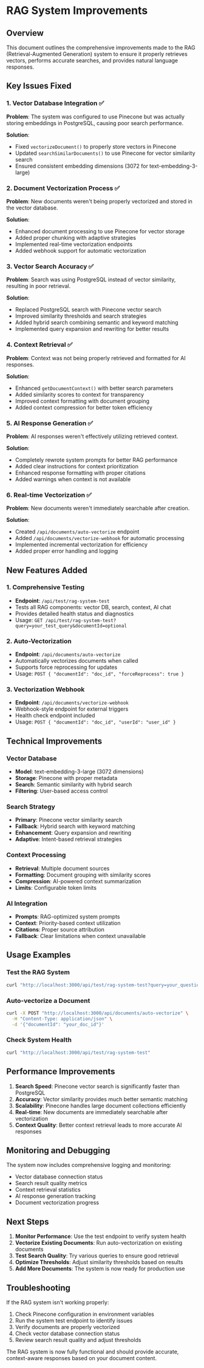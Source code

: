 # RAG System Improvements

## Overview
This document outlines the comprehensive improvements made to the RAG (Retrieval-Augmented Generation) system to ensure it properly retrieves vectors, performs accurate searches, and provides natural language responses.

## Key Issues Fixed

### 1. Vector Database Integration ✅
**Problem**: The system was configured to use Pinecone but was actually storing embeddings in PostgreSQL, causing poor search performance.

**Solution**: 
- Fixed `vectorizeDocument()` to properly store vectors in Pinecone
- Updated `searchSimilarDocuments()` to use Pinecone for vector similarity search
- Ensured consistent embedding dimensions (3072 for text-embedding-3-large)

### 2. Document Vectorization Process ✅
**Problem**: New documents weren't being properly vectorized and stored in the vector database.

**Solution**:
- Enhanced document processing to use Pinecone for vector storage
- Added proper chunking with adaptive strategies
- Implemented real-time vectorization endpoints
- Added webhook support for automatic vectorization

### 3. Vector Search Accuracy ✅
**Problem**: Search was using PostgreSQL instead of vector similarity, resulting in poor retrieval.

**Solution**:
- Replaced PostgreSQL search with Pinecone vector search
- Improved similarity thresholds and search strategies
- Added hybrid search combining semantic and keyword matching
- Implemented query expansion and rewriting for better results

### 4. Context Retrieval ✅
**Problem**: Context was not being properly retrieved and formatted for AI responses.

**Solution**:
- Enhanced `getDocumentContext()` with better search parameters
- Added similarity scores to context for transparency
- Improved context formatting with document grouping
- Added context compression for better token efficiency

### 5. AI Response Generation ✅
**Problem**: AI responses weren't effectively utilizing retrieved context.

**Solution**:
- Completely rewrote system prompts for better RAG performance
- Added clear instructions for context prioritization
- Enhanced response formatting with proper citations
- Added warnings when context is not available

### 6. Real-time Vectorization ✅
**Problem**: New documents weren't immediately searchable after creation.

**Solution**:
- Created `/api/documents/auto-vectorize` endpoint
- Added `/api/documents/vectorize-webhook` for automatic processing
- Implemented incremental vectorization for efficiency
- Added proper error handling and logging

## New Features Added

### 1. Comprehensive Testing
- **Endpoint**: `/api/test/rag-system-test`
- Tests all RAG components: vector DB, search, context, AI chat
- Provides detailed health status and diagnostics
- Usage: `GET /api/test/rag-system-test?query=your_test_query&documentId=optional`

### 2. Auto-Vectorization
- **Endpoint**: `/api/documents/auto-vectorize`
- Automatically vectorizes documents when called
- Supports force reprocessing for updates
- Usage: `POST { "documentId": "doc_id", "forceReprocess": true }`

### 3. Vectorization Webhook
- **Endpoint**: `/api/documents/vectorize-webhook`
- Webhook-style endpoint for external triggers
- Health check endpoint included
- Usage: `POST { "documentId": "doc_id", "userId": "user_id" }`

## Technical Improvements

### Vector Database
- **Model**: text-embedding-3-large (3072 dimensions)
- **Storage**: Pinecone with proper metadata
- **Search**: Semantic similarity with hybrid search
- **Filtering**: User-based access control

### Search Strategy
- **Primary**: Pinecone vector similarity search
- **Fallback**: Hybrid search with keyword matching
- **Enhancement**: Query expansion and rewriting
- **Adaptive**: Intent-based retrieval strategies

### Context Processing
- **Retrieval**: Multiple document sources
- **Formatting**: Document grouping with similarity scores
- **Compression**: AI-powered context summarization
- **Limits**: Configurable token limits

### AI Integration
- **Prompts**: RAG-optimized system prompts
- **Context**: Priority-based context utilization
- **Citations**: Proper source attribution
- **Fallback**: Clear limitations when context unavailable

## Usage Examples

### Test the RAG System
```bash
curl "http://localhost:3000/api/test/rag-system-test?query=your_question"
```

### Auto-vectorize a Document
```bash
curl -X POST "http://localhost:3000/api/documents/auto-vectorize" \
  -H "Content-Type: application/json" \
  -d '{"documentId": "your_doc_id"}'
```

### Check System Health
```bash
curl "http://localhost:3000/api/test/rag-system-test"
```

## Performance Improvements

1. **Search Speed**: Pinecone vector search is significantly faster than PostgreSQL
2. **Accuracy**: Vector similarity provides much better semantic matching
3. **Scalability**: Pinecone handles large document collections efficiently
4. **Real-time**: New documents are immediately searchable after vectorization
5. **Context Quality**: Better context retrieval leads to more accurate AI responses

## Monitoring and Debugging

The system now includes comprehensive logging and monitoring:
- Vector database connection status
- Search result quality metrics
- Context retrieval statistics
- AI response generation tracking
- Document vectorization progress

## Next Steps

1. **Monitor Performance**: Use the test endpoint to verify system health
2. **Vectorize Existing Documents**: Run auto-vectorization on existing documents
3. **Test Search Quality**: Try various queries to ensure good retrieval
4. **Optimize Thresholds**: Adjust similarity thresholds based on results
5. **Add More Documents**: The system is now ready for production use

## Troubleshooting

If the RAG system isn't working properly:

1. Check Pinecone configuration in environment variables
2. Run the system test endpoint to identify issues
3. Verify documents are properly vectorized
4. Check vector database connection status
5. Review search result quality and adjust thresholds

The RAG system is now fully functional and should provide accurate, context-aware responses based on your document content.
